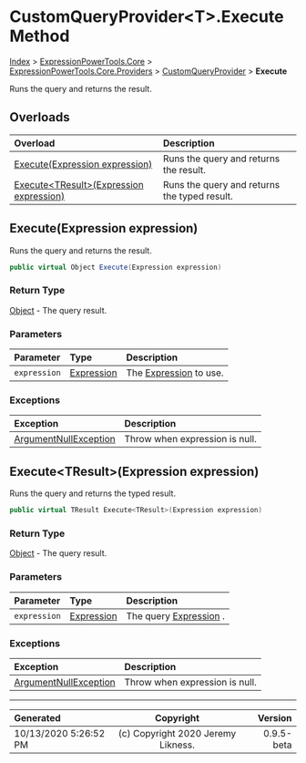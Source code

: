﻿# CustomQueryProvider&lt;T>.Execute Method

[Index](../index.md) > [ExpressionPowerTools.Core](ExpressionPowerTools.Core.a.md) > [ExpressionPowerTools.Core.Providers](ExpressionPowerTools.Core.Providers.n.md) > [CustomQueryProvider<T>](ExpressionPowerTools.Core.Providers.CustomQueryProvider`1.cs.md) > **Execute**

Runs the query and returns the result.

## Overloads

| Overload | Description |
| :-- | :-- |
| [Execute(Expression expression)](#executeexpression-expression) | Runs the query and returns the result. |
| [Execute&lt;TResult>(Expression expression)](#executetresultexpression-expression) | Runs the query and returns the typed result. |
## Execute(Expression expression)

Runs the query and returns the result.

```csharp
public virtual Object Execute(Expression expression)
```

### Return Type

 [Object](https://docs.microsoft.com/dotnet/api/system.object)  - The query result.

### Parameters

| Parameter | Type | Description |
| :-- | :-- | :-- |
| `expression` | [Expression](https://docs.microsoft.com/dotnet/api/system.linq.expressions.expression) | The [Expression](https://docs.microsoft.com/dotnet/api/system.linq.expressions.expression) to use. |

### Exceptions

| Exception | Description |
| :-- | :-- |
| [ArgumentNullException](https://docs.microsoft.com/dotnet/api/system.argumentnullexception) | Throw when expression is null. |

## Execute&lt;TResult>(Expression expression)

Runs the query and returns the typed result.

```csharp
public virtual TResult Execute<TResult>(Expression expression)
```

### Return Type

 [Object](https://docs.microsoft.com/dotnet/api/system.object)  - The query result.

### Parameters

| Parameter | Type | Description |
| :-- | :-- | :-- |
| `expression` | [Expression](https://docs.microsoft.com/dotnet/api/system.linq.expressions.expression) | The query [Expression](https://docs.microsoft.com/dotnet/api/system.linq.expressions.expression) . |

### Exceptions

| Exception | Description |
| :-- | :-- |
| [ArgumentNullException](https://docs.microsoft.com/dotnet/api/system.argumentnullexception) | Throw when expression is null. |


---

| Generated | Copyright | Version |
| :-- | :-: | --: |
| 10/13/2020 5:26:52 PM | (c) Copyright 2020 Jeremy Likness. | 0.9.5-beta |
